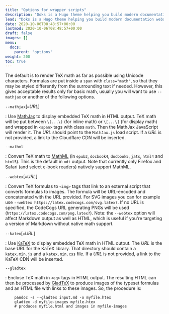 ```yaml
---
title: "Options for wrapper scripts"
description: "Doks is a Hugo theme helping you build modern documentation websites that are secure, fast, and SEO-ready — by default."
lead: "Doks is a Hugo theme helping you build modern documentation websites that are secure, fast, and SEO-ready — by default."
date: 2020-10-06T08:48:57+00:00
lastmod: 2020-10-06T08:48:57+00:00
draft: false
images: []
menu:
  docs:
    parent: "options"
weight: 200
toc: true
---
```


The default is to render TeX math as far as possible using
Unicode characters.  Formulas are put inside a `span` with
`class="math"`, so that they may be styled differently from the
surrounding text if needed. However, this gives acceptable
results only for basic math, usually you will want to use
`--mathjax` or another of the following options.

`--mathjax`[`=`*URL*]

:   Use [MathJax] to display embedded TeX math in HTML output.
    TeX math will be put between `\(...\)` (for inline math)
    or `\[...\]` (for display math) and wrapped in `<span>` tags
    with class `math`. Then the MathJax JavaScript will render it.
    The *URL* should point to the `MathJax.js` load script.
    If a *URL* is not provided, a link to the Cloudflare CDN will
    be inserted.

`--mathml`

:   Convert TeX math to [MathML] (in `epub3`, `docbook4`,
    `docbook5`, `jats`, `html4` and `html5`).  This is the
    default in `odt` output. Note that currently only Firefox
    and Safari (and select e-book readers) natively support
    MathML.

`--webtex`[`=`*URL*]

:   Convert TeX formulas to `<img>` tags that link to an external script
    that converts formulas to images. The formula will be URL-encoded
    and concatenated with the URL provided. For SVG images you can for
    example use `--webtex https://latex.codecogs.com/svg.latex?`.
    If no URL is specified, the CodeCogs URL generating PNGs
    will be used (`https://latex.codecogs.com/png.latex?`).
    Note:  the `--webtex` option will affect Markdown output
    as well as HTML, which is useful if you're targeting a
    version of Markdown without native math support.

`--katex`[`=`*URL*]

:   Use [KaTeX] to display embedded TeX math in HTML output.
    The *URL* is the base URL for the KaTeX library. That directory
    should contain a `katex.min.js` and a `katex.min.css` file.
    If a *URL* is not provided, a link to the KaTeX CDN will be inserted.

`--gladtex`

:   Enclose TeX math in `<eq>` tags in HTML output.  The resulting HTML
    can then be processed by [GladTeX] to produce images of the typeset
    formulas and an HTML file with links to these images.
    So, the procedure is:

        pandoc -s --gladtex input.md -o myfile.htex
        gladtex -d myfile-images myfile.htex
        # produces myfile.html and images in myfile-images

[MathML]: https://www.w3.org/Math/
[MathJax]: https://www.mathjax.org
[KaTeX]: https://github.com/Khan/KaTeX
[GladTeX]: https://humenda.github.io/GladTeX/
